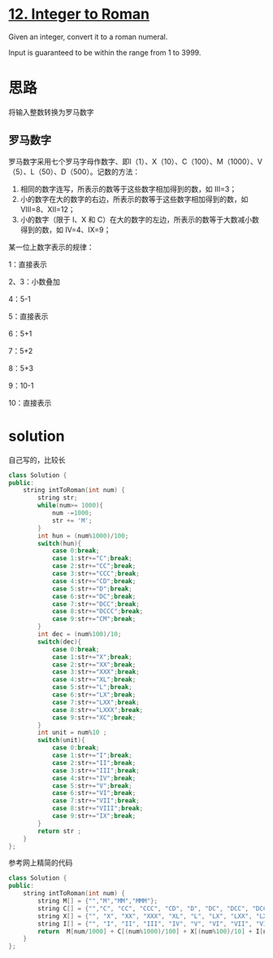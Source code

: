 # [12. Integer to Roman](https://leetcode.com/problems/integer-to-roman/description/)

Given an integer, convert it to a roman numeral.

Input is guaranteed to be within the range from 1 to 3999.



# 思路

将输入整数转换为罗马数字

## 罗马数字

罗马数字采用七个罗马字母作数字、即Ⅰ（1）、X（10）、C（100）、M（1000）、V（5）、L（50）、D（500）。记数的方法：

1. 相同的数字连写，所表示的数等于这些数字相加得到的数，如 Ⅲ=3；
2. 小的数字在大的数字的右边，所表示的数等于这些数字相加得到的数，如 Ⅷ=8、Ⅻ=12；
3. 小的数字（限于 Ⅰ、X 和 C）在大的数字的左边，所表示的数等于大数减小数得到的数，如 Ⅳ=4、Ⅸ=9；



某一位上数字表示的规律：

1：直接表示

2、3：小数叠加

4：5-1

5：直接表示

6：5+1

7：5+2

8：5+3

9：10-1

10：直接表示



# solution

自己写的，比较长

```C++
class Solution {
public:
    string intToRoman(int num) {
        string str;
        while(num>= 1000){
        	num -=1000;
        	str += 'M';
		}
		int hun = (num%1000)/100;
		switch(hun){
			case 0:break;
			case 1:str+="C";break;
			case 2:str+="CC";break;
			case 3:str+="CCC";break;
			case 4:str+="CD";break;
			case 5:str+="D";break;
			case 6:str+="DC";break;
			case 7:str+="DCC";break;
			case 8:str+="DCCC";break;
			case 9:str+="CM";break;
		}
		int dec = (num%100)/10;
		switch(dec){
			case 0:break;
			case 1:str+="X";break;
			case 2:str+="XX";break;
			case 3:str+="XXX";break;
			case 4:str+="XL";break;
			case 5:str+="L";break;
			case 6:str+="LX";break;
			case 7:str+="LXX";break;
			case 8:str+="LXXX";break;
			case 9:str+="XC";break;
		}
		int unit = num%10 ;
		switch(unit){
			case 0:break;
			case 1:str+="I";break;
			case 2:str+="II";break;
			case 3:str+="III";break;
			case 4:str+="IV";break;
			case 5:str+="V";break;
			case 6:str+="VI";break;
			case 7:str+="VII";break;
			case 8:str+="VIII";break;
			case 9:str+="IX";break;			
		}
		return str ;
    }
};
```



参考网上精简的代码

```C++
class Solution {
public:
    string intToRoman(int num) {
        string M[] = {"","M","MM","MMM"};
        string C[] = {"","C", "CC", "CCC", "CD", "D", "DC", "DCC", "DCCC", "CM"};
        string X[] = {"", "X", "XX", "XXX", "XL", "L", "LX", "LXX", "LXXX", "XC"};
        string I[] = {"", "I", "II", "III", "IV", "V", "VI", "VII", "VIII", "IX"};
		return  M[num/1000] + C[(num%1000)/100] + X[(num%100)/10] + I[num%10];
    }
};
```

